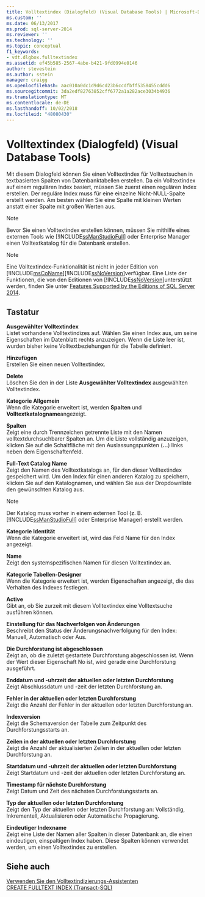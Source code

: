 ```yaml
---
title: Volltextindex (Dialogfeld) (Visual Database Tools) | Microsoft-Dokumentation
ms.custom: ''
ms.date: 06/13/2017
ms.prod: sql-server-2014
ms.reviewer: ''
ms.technology: ''
ms.topic: conceptual
f1_keywords:
- vdt.dlgbox.fulltextindex
ms.assetid: ef45b585-2567-4abe-b421-9fd0994e0146
author: stevestein
ms.author: sstein
manager: craigg
ms.openlocfilehash: aac010a0dc1d9d6cd23b6ccdfbff5358455cddd6
ms.sourcegitcommit: 3da2edf82763852cff6772a1a282ace3034b4936
ms.translationtype: MT
ms.contentlocale: de-DE
ms.lasthandoff: 10/02/2018
ms.locfileid: "48080430"
---
```

# <a name="full-text-index-dialog-box-visual-database-tools"></a>Volltextindex (Dialogfeld) (Visual Database Tools)
  Mit diesem Dialogfeld können Sie einen Volltextindex für Volltextsuchen in textbasierten Spalten von Datenbanktabellen erstellen. Da ein Volltextindex auf einem regulären Index basiert, müssen Sie zuerst einen regulären Index erstellen. Der reguläre Index muss für eine einzelne Nicht-NULL-Spalte erstellt werden. Am besten wählen Sie eine Spalte mit kleinen Werten anstatt einer Spalte mit großen Werten aus.  
  
> [!NOTE]  
>  Bevor Sie einen Volltextindex erstellen können, müssen Sie mithilfe eines externen Tools wie [!INCLUDE[ssManStudioFull](../../includes/ssmanstudiofull-md.md)] oder Enterprise Manager einen Volltextkatalog für die Datenbank erstellen.  
  
> [!NOTE]  
>  Eine Volltextindex-Funktionalität ist nicht in jeder Edition von [!INCLUDE[msCoName](../../includes/msconame-md.md)][!INCLUDE[ssNoVersion](../../includes/ssnoversion-md.md)]verfügbar. Eine Liste der Funktionen, die von den Editionen von [!INCLUDE[ssNoVersion](../../includes/ssnoversion-md.md)]unterstützt werden, finden Sie unter [Features Supported by the Editions of SQL Server 2014](../../getting-started/features-supported-by-the-editions-of-sql-server-2014.md).  
  
## <a name="options"></a>Tastatur  
 **Ausgewählter Volltextindex**  
 Listet vorhandene Volltextindizes auf. Wählen Sie einen Index aus, um seine Eigenschaften im Datenblatt rechts anzuzeigen. Wenn die Liste leer ist, wurden bisher keine Volltextbeziehungen für die Tabelle definiert.  
  
 **Hinzufügen**  
 Erstellen Sie einen neuen Volltextindex.  
  
 **Delete**  
 Löschen Sie den in der Liste **Ausgewählter Volltextindex** ausgewählten Volltextindex.  
  
 **Kategorie Allgemein**  
 Wenn die Kategorie erweitert ist, werden **Spalten** und **Volltextkatalogname**angezeigt.  
  
 **Spalten**  
 Zeigt eine durch Trennzeichen getrennte Liste mit den Namen volltextdurchsuchbarer Spalten an. Um die Liste vollständig anzuzeigen, klicken Sie auf die Schaltfläche mit den Auslassungspunkten (**…**) links neben dem Eigenschaftenfeld.  
  
 **Full-Text Catalog Name**  
 Zeigt den Namen des Volltextkatalogs an, für den dieser Volltextindex gespeichert wird. Um den Index für einen anderen Katalog zu speichern, klicken Sie auf den Katalognamen, und wählen Sie aus der Dropdownliste den gewünschten Katalog aus.  
  
> [!NOTE]  
>  Der Katalog muss vorher in einem externen Tool (z. B. [!INCLUDE[ssManStudioFull](../../includes/ssmanstudiofull-md.md)] oder Enterprise Manager) erstellt werden.  
  
 **Kategorie Identität**  
 Wenn die Kategorie erweitert ist, wird das Feld Name für den Index angezeigt.  
  
 **Name**  
 Zeigt den systemspezifischen Namen für diesen Volltextindex an.  
  
 **Kategorie Tabellen-Designer**  
 Wenn die Kategorie erweitert ist, werden Eigenschaften angezeigt, die das Verhalten des Indexes festlegen.  
  
 **Active**  
 Gibt an, ob Sie zurzeit mit diesem Volltextindex eine Volltextsuche ausführen können.  
  
 **Einstellung für das Nachverfolgen von Änderungen**  
 Beschreibt den Status der Änderungsnachverfolgung für den Index: Manuell, Automatisch oder Aus.  
  
 **Die Durchforstung ist abgeschlossen**  
 Zeigt an, ob die zuletzt gestartete Durchforstung abgeschlossen ist. Wenn der Wert dieser Eigenschaft No ist, wird gerade eine Durchforstung ausgeführt.  
  
 **Enddatum und -uhrzeit der aktuellen oder letzten Durchforstung**  
 Zeigt Abschlussdatum und -zeit der letzten Durchforstung an.  
  
 **Fehler in der aktuellen oder letzten Durchforstung**  
 Zeigt die Anzahl der Fehler in der aktuellen oder letzten Durchforstung an.  
  
 **Indexversion**  
 Zeigt die Schemaversion der Tabelle zum Zeitpunkt des Durchforstungsstarts an.  
  
 **Zeilen in der aktuellen oder letzten Durchforstung**  
 Zeigt die Anzahl der aktualisierten Zeilen in der aktuellen oder letzten Durchforstung an.  
  
 **Startdatum und -uhrzeit der aktuellen oder letzten Durchforstung**  
 Zeigt Startdatum und -zeit der aktuellen oder letzten Durchforstung an.  
  
 **Timestamp für nächste Durchforstung**  
 Zeigt Datum und Zeit des nächsten Durchforstungsstarts an.  
  
 **Typ der aktuellen oder letzten Durchforstung**  
 Zeigt den Typ der aktuellen oder letzten Durchforstung an: Vollständig, Inkrementell, Aktualisieren oder Automatische Propagierung.  
  
 **Eindeutiger Indexname**  
 Zeigt eine Liste der Namen aller Spalten in dieser Datenbank an, die einen eindeutigen, einspaltigen Index haben. Diese Spalten können verwendet werden, um einen Volltextindex zu erstellen.  
  
## <a name="see-also"></a>Siehe auch  
 [Verwenden Sie den Volltextindizierungs-Assistenten](../../relational-databases/search/use-the-full-text-indexing-wizard.md)   
 [CREATE FULLTEXT INDEX &#40;Transact-SQL&#41;](/sql/t-sql/statements/create-fulltext-index-transact-sql)  
  
  
